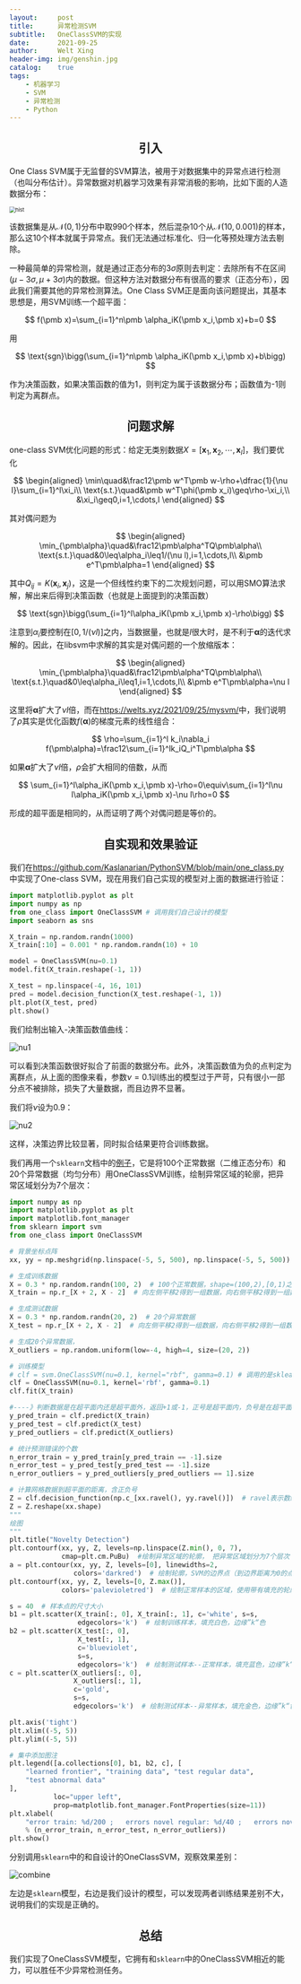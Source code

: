 ```yaml
---
layout:     post
title:      异常检测SVM
subtitle:   OneClassSVM的实现
date:       2021-09-25
author:     Welt Xing
header-img: img/genshin.jpg
catalog:    true
tags:
    - 机器学习
    - SVM
    - 异常检测
    - Python
---
```


## <center>引入

One Class SVM属于无监督的SVM算法，被用于对数据集中的异常点进行检测（也叫分布估计）。异常数据对机器学习效果有非常消极的影响，比如下面的人造数据分布：

<img src="/img/man_made_hist.png" alt="hist" style="zoom:67%;" />

该数据集是从$\mathcal{N}(0,1)$分布中取990个样本，然后混杂10个从$\mathcal{N}(10,0.001)$的样本，那么这10个样本就属于异常点。我们无法通过标准化、归一化等预处理方法去剔除。

一种最简单的异常检测，就是通过正态分布的3$\sigma$原则去判定：去除所有不在区间$(\mu-3\sigma,\mu+3\sigma)$内的数据。但这种方法对数据分布有很高的要求（正态分布），因此我们需要其他的异常检测算法。One Class SVM正是面向该问题提出，其基本思想是，用SVM训练一个超平面：

$$
f(\pmb x)=\sum_{i=1}^n\pmb \alpha_iK(\pmb x_i,\pmb x)+b=0
$$

用

$$
\text{sgn}\bigg(\sum_{i=1}^n\pmb \alpha_iK(\pmb x_i,\pmb x)+b\bigg)
$$

作为决策函数，如果决策函数的值为1，则判定为属于该数据分布；函数值为-1则判定为离群点。

## <center>问题求解

one-class SVM优化问题的形式：给定无类别数据$X=[\pmb x_1,\pmb x_2,\cdots,\pmb x_l]$，我们要优化

$$
\begin{aligned}
\min\quad&\frac12\pmb w^T\pmb w-\rho+\dfrac{1}{\nu l}\sum_{i=1}^l\xi_i\\
\text{s.t.}\quad&\pmb w^T\phi(\pmb x_i)\geq\rho-\xi_i,\\
&\xi_i\geq0,i=1,\cdots,l
\end{aligned}
$$

其对偶问题为

$$
\begin{aligned}
\min_{\pmb\alpha}\quad&\frac12\pmb\alpha^TQ\pmb\alpha\\
\text{s.t.}\quad&0\leq\alpha_i\leq1/(\nu l),i=1,\cdots,l\\
&\pmb e^T\pmb\alpha=1
\end{aligned}
$$

其中$Q_{ij}=K(\pmb x_i,\pmb x_j)$，这是一个但线性约束下的二次规划问题，可以用SMO算法求解，解出来后得到决策函数（也就是上面提到的决策函数）

$$
\text{sgn}\bigg(\sum_{i=1}^l\alpha_iK(\pmb x_i,\pmb x)-\rho\bigg)
$$

注意到$\alpha_i$要控制在$[0,1/(\nu l)]$之内，当数据量，也就是$l$很大时，是不利于$\pmb\alpha$的迭代求解的。因此，在libsvm中求解的其实是对偶问题的一个放缩版本：

$$
\begin{aligned}
\min_{\pmb\alpha}\quad&\frac12\pmb\alpha^TQ\pmb\alpha\\
\text{s.t.}\quad&0\leq\alpha_i\leq1,i=1,\cdots,l\\
&\pmb e^T\pmb\alpha=\nu l
\end{aligned}
$$

这里将$\pmb\alpha$扩大了$\nu l$倍，而在<https://welts.xyz/2021/09/25/mysvm/>中，我们说明了$\rho$其实是优化函数$f(\pmb\alpha)$的梯度元素的线性组合：

$$
\rho=\sum_{i=1}^l k_i\nabla_i f(\pmb\alpha)=\frac12\sum_{i=1}^lk_iQ_i^T\pmb\alpha
$$

如果$\pmb\alpha$扩大了$\nu l$倍，$\rho$会扩大相同的倍数，从而

$$
\sum_{i=1}^l\alpha_iK(\pmb x_i,\pmb x)-\rho=0\equiv\sum_{i=1}^l\nu l\alpha_iK(\pmb x_i,\pmb x)-\nu l\rho=0
$$

形成的超平面是相同的，从而证明了两个对偶问题是等价的。

## <center>自实现和效果验证

我们在<https://github.com/Kaslanarian/PythonSVM/blob/main/one_class.py>中实现了One-class SVM，现在用我们自己实现的模型对上面的数据进行验证：

```python
import matplotlib.pyplot as plt
import numpy as np
from one_class import OneClassSVM # 调用我们自己设计的模型
import seaborn as sns

X_train = np.random.randn(1000)
X_train[:10] = 0.001 * np.random.randn(10) + 10

model = OneClassSVM(nu=0.1)
model.fit(X_train.reshape(-1, 1))

X_test = np.linspace(-4, 16, 101)
pred = model.decision_function(X_test.reshape(-1, 1))
plt.plot(X_test, pred)
plt.show()
```

我们绘制出输入-决策函数值曲线：

![nu1](/img/nu1.png)

可以看到决策函数很好拟合了前面的数据分布。此外，决策函数值为负的点判定为离群点，从上面的图像来看，参数$\nu=0.1$训练出的模型过于严苛，只有很小一部分点不被排除，损失了大量数据，而且边界不显著。

我们将$\nu$设为0.9：

![nu2](/img/nu2.png)

这样，决策边界比较显著，同时拟合结果更符合训练数据。

我们再用一个`sklearn`文档中的[例子](https://scikit-learn.org/stable/auto_examples/svm/plot_oneclass.html#sphx-glr-auto-examples-svm-plot-oneclass-py)，它是将100个正常数据（二维正态分布）和20个异常数据（均匀分布）用OneClassSVM训练，绘制异常区域的轮廓，把异常区域划分为7个层次：

```python
import numpy as np
import matplotlib.pyplot as plt
import matplotlib.font_manager
from sklearn import svm
from one_class import OneClassSVM

# 背景坐标点阵
xx, yy = np.meshgrid(np.linspace(-5, 5, 500), np.linspace(-5, 5, 500))

# 生成训练数据
X = 0.3 * np.random.randn(100, 2)  # 100个正常数据，shape=(100,2),[0,1)之间
X_train = np.r_[X + 2, X - 2]  # 向左侧平移2得到一组数据，向右侧平移2得到一组数据，两组数据串联，

# 生成测试数据
X = 0.3 * np.random.randn(20, 2)  # 20个异常数据
X_test = np.r_[X + 2, X - 2]  # 向左侧平移2得到一组数据，向右侧平移2得到一组数据，两组数据串联，

# 生成20个异常数据，
X_outliers = np.random.uniform(low=-4, high=4, size=(20, 2))

# 训练模型
# clf = svm.OneClassSVM(nu=0.1, kernel="rbf", gamma=0.1) # 调用的是sklearn中的SVM
clf = OneClassSVM(nu=0.1, kernel='rbf', gamma=0.1)
clf.fit(X_train)

#----》判断数据是在超平面内还是超平面外，返回+1或-1，正号是超平面内，负号是在超平面外
y_pred_train = clf.predict(X_train)
y_pred_test = clf.predict(X_test)
y_pred_outliers = clf.predict(X_outliers)

# 统计预测错误的个数
n_error_train = y_pred_train[y_pred_train == -1].size
n_error_test = y_pred_test[y_pred_test == -1].size
n_error_outliers = y_pred_outliers[y_pred_outliers == 1].size

# 计算网格数据到超平面的距离，含正负号
Z = clf.decision_function(np.c_[xx.ravel(), yy.ravel()])  # ravel表示数组拉直
Z = Z.reshape(xx.shape)
"""
绘图
"""
plt.title("Novelty Detection")
plt.contourf(xx, yy, Z, levels=np.linspace(Z.min(), 0, 7),
             cmap=plt.cm.PuBu)  #绘制异常区域的轮廓， 把异常区域划分为7个层次
a = plt.contour(xx, yy, Z, levels=[0], linewidths=2,
                colors='darkred')  # 绘制轮廓，SVM的边界点（到边界距离为0的点
plt.contourf(xx, yy, Z, levels=[0, Z.max()],
             colors='palevioletred')  # 绘制正常样本的区域，使用带有填充的轮廓

s = 40  # 样本点的尺寸大小
b1 = plt.scatter(X_train[:, 0], X_train[:, 1], c='white', s=s,
                 edgecolors='k')  # 绘制训练样本，填充白色，边缘”k“色
b2 = plt.scatter(X_test[:, 0],
                 X_test[:, 1],
                 c='blueviolet',
                 s=s,
                 edgecolors='k')  # 绘制测试样本--正常样本，填充蓝色，边缘”k“色
c = plt.scatter(X_outliers[:, 0],
                X_outliers[:, 1],
                c='gold',
                s=s,
                edgecolors='k')  # 绘制测试样本--异常样本，填充金色，边缘”k“色

plt.axis('tight')
plt.xlim((-5, 5))
plt.ylim((-5, 5))

# 集中添加图注
plt.legend([a.collections[0], b1, b2, c], [
    "learned frontier", "training data", "test regular data",
    "test abnormal data"
],
           loc="upper left",
           prop=matplotlib.font_manager.FontProperties(size=11))
plt.xlabel(
    "error train: %d/200 ;   errors novel regular: %d/40 ;   errors novel abnormal: %d/40"
    % (n_error_train, n_error_test, n_error_outliers))
plt.show()
```

分别调用`sklearn`中的和自设计的OneClassSVM，观察效果差别：

![combine](/img/svm_combine.png)

左边是`sklearn`模型，右边是我们设计的模型，可以发现两者训练结果差别不大，说明我们的实现是正确的。

## <center>总结

我们实现了OneClassSVM模型，它拥有和`sklearn`中的OneClassSVM相近的能力，可以胜任不少异常检测任务。
